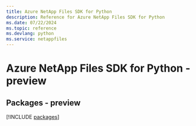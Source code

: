 ```yaml
---
title: Azure NetApp Files SDK for Python
description: Reference for Azure NetApp Files SDK for Python
ms.date: 07/22/2024
ms.topic: reference
ms.devlang: python
ms.service: netappfiles
---
```

# Azure NetApp Files SDK for Python - preview
## Packages - preview
[!INCLUDE [packages](netapp-files-index.md)]